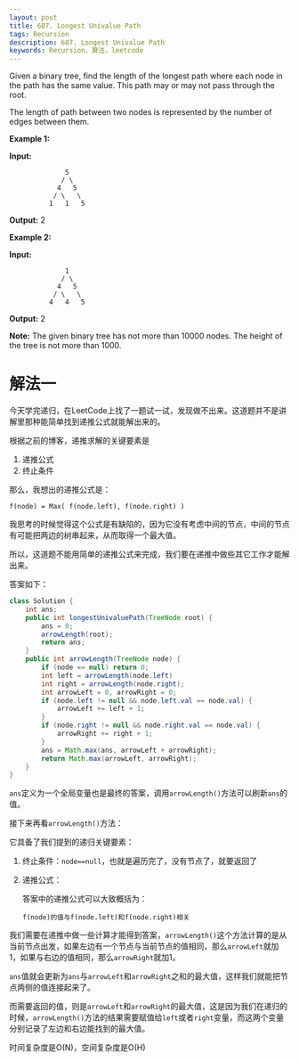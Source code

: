 ```yaml
---
layout: post
title: 687. Longest Univalue Path
tags: Recursion
description: 687. Longest Univalue Path
keywords: Recursion，算法，leetcode
---
```


Given a binary tree, find the length of the longest path where each node in the path has the same value. This path may or may not pass through the root.

The length of path between two nodes is represented by the number of edges between them.

**Example 1:**

**Input:**

```
              5
             / \
            4   5
           / \   \
          1   1   5
```

**Output:** 2 

**Example 2:**

**Input:**

```
              1
             / \
            4   5
           / \   \
          4   4   5
```

**Output:** 2

**Note:** The given binary tree has not more than 10000 nodes. The height of the tree is not more than 1000.

# 解法一

今天学完递归，在LeetCode上找了一题试一试，发现做不出来。这道题并不是讲解里那种能简单找到递推公式就能解出来的。

根据之前的博客，递推求解的关键要素是

1. 递推公式
2. 终止条件

那么，我想出的递推公式是：

```
f(node) = Max( f(node.left), f(node.right) )
```

我思考的时候觉得这个公式是有缺陷的，因为它没有考虑中间的节点，中间的节点有可能把两边的树串起来，从而取得一个最大值。

所以，这道题不能用简单的递推公式来完成，我们要在递推中做些其它工作才能解出来。

答案如下：

```java
class Solution {
    int ans;
    public int longestUnivaluePath(TreeNode root) {
        ans = 0;
        arrowLength(root);
        return ans;
    }
    public int arrowLength(TreeNode node) {
        if (node == null) return 0;
        int left = arrowLength(node.left)
        int right = arrowLength(node.right);
        int arrowLeft = 0, arrowRight = 0;
        if (node.left != null && node.left.val == node.val) {
            arrowLeft += left + 1;
        }
        if (node.right != null && node.right.val == node.val) {
            arrowRight += right + 1;
        }
        ans = Math.max(ans, arrowLeft + arrowRight);
        return Math.max(arrowLeft, arrowRight);
    }
}
```

`ans`定义为一个全局变量也是最终的答案，调用`arrowLength()`方法可以刷新`ans`的值。

接下来再看`arrowLength()`方法：

它具备了我们提到的递归关键要素：

1. 终止条件：`node==null`，也就是遍历完了，没有节点了，就要返回了

2. 递推公式：

   答案中的递推公式可以大致概括为：

   ```
   f(node)的值与f(node.left)和f(node.right)相关
   ```

我们需要在递推中做一些计算才能得到答案，`arrowLength()`这个方法计算的是从当前节点出发，如果左边有一个节点与当前节点的值相同，那么`arrowLeft`就加1，如果与右边的值相同，那么`arrowRight`就加1。

`ans`值就会更新为`ans`与`arrowLeft`和`arrowRight`之和的最大值，这样我们就能把节点两侧的值连接起来了。

而需要返回的值，则是`arrowLeft`和`arrowRight`的最大值，这是因为我们在递归的时候，`arrowLength()`方法的结果需要赋值给`left`或者`right`变量，而这两个变量分别记录了左边和右边能找到的最大值。

时间复杂度是O(N)，空间复杂度是O(H)